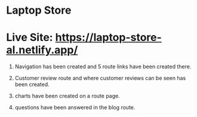 # Laptop Store

# Live Site: https://laptop-store-al.netlify.app/

1. Navigation has been created and 5 route links have been created there.

2. Customer review route and where customer reviews can be seen has been created.

3. charts have been created on a route page.

4. questions have been answered in the blog route.
